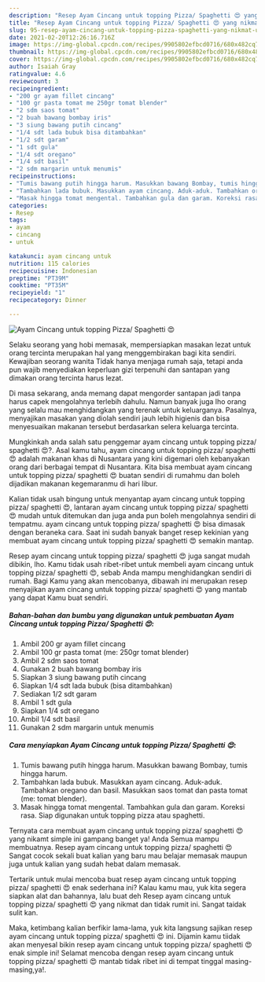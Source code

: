 ```yaml
---
description: "Resep Ayam Cincang untuk topping Pizza/ Spaghetti 😍 yang nikmat Untuk Jualan"
title: "Resep Ayam Cincang untuk topping Pizza/ Spaghetti 😍 yang nikmat Untuk Jualan"
slug: 95-resep-ayam-cincang-untuk-topping-pizza-spaghetti-yang-nikmat-untuk-jualan
date: 2021-02-20T12:26:16.716Z
image: https://img-global.cpcdn.com/recipes/9905802efbcd0716/680x482cq70/ayam-cincang-untuk-topping-pizza-spaghetti-😍-foto-resep-utama.jpg
thumbnail: https://img-global.cpcdn.com/recipes/9905802efbcd0716/680x482cq70/ayam-cincang-untuk-topping-pizza-spaghetti-😍-foto-resep-utama.jpg
cover: https://img-global.cpcdn.com/recipes/9905802efbcd0716/680x482cq70/ayam-cincang-untuk-topping-pizza-spaghetti-😍-foto-resep-utama.jpg
author: Isaiah Gray
ratingvalue: 4.6
reviewcount: 3
recipeingredient:
- "200 gr ayam fillet cincang"
- "100 gr pasta tomat me 250gr tomat blender"
- "2 sdm saos tomat"
- "2 buah bawang bombay iris"
- "3 siung bawang putih cincang"
- "1/4 sdt lada bubuk bisa ditambahkan"
- "1/2 sdt garam"
- "1 sdt gula"
- "1/4 sdt oregano"
- "1/4 sdt basil"
- "2 sdm margarin untuk menumis"
recipeinstructions:
- "Tumis bawang putih hingga harum. Masukkan bawang Bombay, tumis hingga harum."
- "Tambahkan lada bubuk. Masukkan ayam cincang. Aduk-aduk. Tambahkan oregano dan basil. Masukkan saos tomat dan pasta tomat (me: tomat blender)."
- "Masak hingga tomat mengental. Tambahkan gula dan garam. Koreksi rasa. Siap digunakan untuk topping pizza atau spaghetti."
categories:
- Resep
tags:
- ayam
- cincang
- untuk

katakunci: ayam cincang untuk 
nutrition: 115 calories
recipecuisine: Indonesian
preptime: "PT39M"
cooktime: "PT35M"
recipeyield: "1"
recipecategory: Dinner

---
```



![Ayam Cincang untuk topping Pizza/ Spaghetti 😍](https://img-global.cpcdn.com/recipes/9905802efbcd0716/680x482cq70/ayam-cincang-untuk-topping-pizza-spaghetti-😍-foto-resep-utama.jpg)

Selaku seorang yang hobi memasak, mempersiapkan masakan lezat untuk orang tercinta merupakan hal yang menggembirakan bagi kita sendiri. Kewajiban seorang  wanita Tidak hanya menjaga rumah saja, tetapi anda pun wajib menyediakan keperluan gizi terpenuhi dan santapan yang dimakan orang tercinta harus lezat.

Di masa  sekarang, anda memang dapat mengorder santapan jadi tanpa harus capek mengolahnya terlebih dahulu. Namun banyak juga lho orang yang selalu mau menghidangkan yang terenak untuk keluarganya. Pasalnya, menyajikan masakan yang diolah sendiri jauh lebih higienis dan bisa menyesuaikan makanan tersebut berdasarkan selera keluarga tercinta. 



Mungkinkah anda salah satu penggemar ayam cincang untuk topping pizza/ spaghetti 😍?. Asal kamu tahu, ayam cincang untuk topping pizza/ spaghetti 😍 adalah makanan khas di Nusantara yang kini digemari oleh kebanyakan orang dari berbagai tempat di Nusantara. Kita bisa membuat ayam cincang untuk topping pizza/ spaghetti 😍 buatan sendiri di rumahmu dan boleh dijadikan makanan kegemaranmu di hari libur.

Kalian tidak usah bingung untuk menyantap ayam cincang untuk topping pizza/ spaghetti 😍, lantaran ayam cincang untuk topping pizza/ spaghetti 😍 mudah untuk ditemukan dan juga anda pun boleh mengolahnya sendiri di tempatmu. ayam cincang untuk topping pizza/ spaghetti 😍 bisa dimasak dengan beraneka cara. Saat ini sudah banyak banget resep kekinian yang membuat ayam cincang untuk topping pizza/ spaghetti 😍 semakin mantap.

Resep ayam cincang untuk topping pizza/ spaghetti 😍 juga sangat mudah dibikin, lho. Kamu tidak usah ribet-ribet untuk membeli ayam cincang untuk topping pizza/ spaghetti 😍, sebab Anda mampu menghidangkan sendiri di rumah. Bagi Kamu yang akan mencobanya, dibawah ini merupakan resep menyajikan ayam cincang untuk topping pizza/ spaghetti 😍 yang mantab yang dapat Kamu buat sendiri.

<!--inarticleads1-->

##### Bahan-bahan dan bumbu yang digunakan untuk pembuatan Ayam Cincang untuk topping Pizza/ Spaghetti 😍:

1. Ambil 200 gr ayam fillet cincang
1. Ambil 100 gr pasta tomat (me: 250gr tomat blender)
1. Ambil 2 sdm saos tomat
1. Gunakan 2 buah bawang bombay iris
1. Siapkan 3 siung bawang putih cincang
1. Siapkan 1/4 sdt lada bubuk (bisa ditambahkan)
1. Sediakan 1/2 sdt garam
1. Ambil 1 sdt gula
1. Siapkan 1/4 sdt oregano
1. Ambil 1/4 sdt basil
1. Gunakan 2 sdm margarin untuk menumis




<!--inarticleads2-->

##### Cara menyiapkan Ayam Cincang untuk topping Pizza/ Spaghetti 😍:

1. Tumis bawang putih hingga harum. Masukkan bawang Bombay, tumis hingga harum.
1. Tambahkan lada bubuk. Masukkan ayam cincang. Aduk-aduk. Tambahkan oregano dan basil. Masukkan saos tomat dan pasta tomat (me: tomat blender).
1. Masak hingga tomat mengental. Tambahkan gula dan garam. Koreksi rasa. Siap digunakan untuk topping pizza atau spaghetti.




Ternyata cara membuat ayam cincang untuk topping pizza/ spaghetti 😍 yang nikamt simple ini gampang banget ya! Anda Semua mampu membuatnya. Resep ayam cincang untuk topping pizza/ spaghetti 😍 Sangat cocok sekali buat kalian yang baru mau belajar memasak maupun juga untuk kalian yang sudah hebat dalam memasak.

Tertarik untuk mulai mencoba buat resep ayam cincang untuk topping pizza/ spaghetti 😍 enak sederhana ini? Kalau kamu mau, yuk kita segera siapkan alat dan bahannya, lalu buat deh Resep ayam cincang untuk topping pizza/ spaghetti 😍 yang nikmat dan tidak rumit ini. Sangat taidak sulit kan. 

Maka, ketimbang kalian berfikir lama-lama, yuk kita langsung sajikan resep ayam cincang untuk topping pizza/ spaghetti 😍 ini. Dijamin kamu tiidak akan menyesal bikin resep ayam cincang untuk topping pizza/ spaghetti 😍 enak simple ini! Selamat mencoba dengan resep ayam cincang untuk topping pizza/ spaghetti 😍 mantab tidak ribet ini di tempat tinggal masing-masing,ya!.


